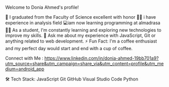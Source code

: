 Welcome to Donia Ahmed's profile! 


🏢 I graduated from the Faculty of Science excellent with honor 
🔬🔬 i have experience in analysis field 
💻iam now learning programming at almadrasa
👨‍💻 As a  student, I'm constantly learning and exploring new technologies to improve my skills.
💬 Ask me about my experience with JavaScript, Git or anything related to web development.
⚡ Fun Fact: I'm a coffee enthusiast and my perfect day would start and end with a cup of coffee.

Connect with Me :
https://www.linkedin.com/in/donia-ahmed-19bb701a9?utm_source=share&utm_campaign=share_via&utm_content=profile&utm_medium=android_app

 🛠  Tech Stack:
 JavaScript  Git  GitHub  Visual Studio Code  Python 

